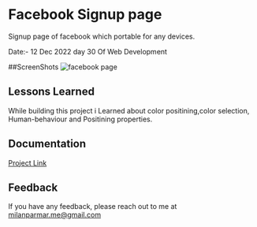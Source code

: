 
# Facebook Signup page

 
 Signup page of facebook which portable for any devices.

 Date:- 12 Dec 2022 day 30 Of Web Development

  
##ScreenShots
![facebook page](https://user-images.githubusercontent.com/114464208/216961283-d0e2115a-402e-4bc0-837a-961631e7ea30.png)

    


## Lessons Learned

While building this project i Learned about color positining,color selection, Human-behaviour and Positining properties.




## Documentation

[Project Link](https://fasebook-signup.netlify.app)


## Feedback

If you have any feedback, please reach out to me at milanparmar.me@gmail.com

